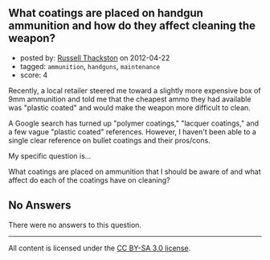 ## What coatings are placed on handgun ammunition and how do they affect cleaning the weapon?

- posted by: [Russell Thackston](https://stackexchange.com/users/-1/44-russell-thackston) on 2012-04-22
- tagged: `ammunition`, `handguns`, `maintenance`
- score: 4

Recently, a local retailer steered me toward a slightly more expensive box of 9mm ammunition and told me that the cheapest ammo they had available was "plastic coated" and would make the weapon more difficult to clean.

A Google search has turned up "polymer coatings," "lacquer coatings," and a few vague "plastic coated" references. However, I haven't been able to a single clear reference on bullet coatings and their pros/cons.

My specific question is...

What coatings are placed on ammunition that I should be aware of and what affect do each of the coatings have on cleaning?

## No Answers

There were no answers to this question.


---

All content is licensed under the [CC BY-SA 3.0 license](https://creativecommons.org/licenses/by-sa/3.0/).
